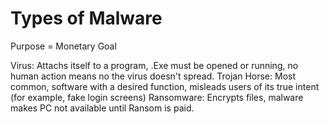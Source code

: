 # Types of Malware

Purpose = Monetary Goal

Virus: Attachs itself to a program, .Exe must be opened or running, no human action means no the virus doesn't spread.
Trojan Horse: Most common, software with a desired function, misleads users of its true intent (for example, fake login screens)
Ransomware: Encrypts files, malware makes PC not available until Ransom is paid.

